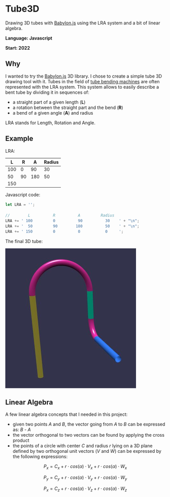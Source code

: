 # Tube3D
Drawing 3D tubes with [Babylon.js](https://www.babylonjs.com/) using the LRA system and a bit of linear algebra.

**Language: Javascript**

**Start: 2022**

## Why
I wanted to try the [Babylon.js](https://www.babylonjs.com/) 3D library. I chose to create a simple tube 3D drawing tool with it. Tubes in the field of [tube bending machines](https://en.wikipedia.org/wiki/Tube_bending) are often represented with the LRA system. This system allows to easily describe a bent tube by dividing it in sequences of:

- a straight part of a given length (**L**)
- a rotation between the straight part and the bend (**R**)
- a bend of a given angle (**A**) and radius

LRA stands for Length, Rotation and Angle. 

## Example

LRA:

  L  |  R  |  A  | Radius
-----|-----|-----|--------
 100 |  0  |  90 |  30
 50  | 90  | 180 |  50
 150 |     |     |

Javascript code:

```javascript
let LRA = '';

//        L          R          A         Radius
LRA += ' 100         0          90          30    ' + "\n";
LRA += '  50         90        180          50    ' + "\n";
LRA += ' 150         0          0           0     ';
```

The final 3D tube:

![Example](/images/example.jpg)

## Linear Algebra

A few linear algebra concepts that I needed in this project:

- given two points _A_ and _B_, the vector going from _A_ to _B_ can be expressed as: _B_ - _A_
- the vector orthogonal to two vectors can be found by applying the cross product
- the points of a circle with center _C_ and radius _r_ lying on a 3D plane defined by two orthogonal unit vectors (_V_ and _W_) can be expressed by the following expressions:

$$ P_x = C_x + r \cdot cos(\alpha) \cdot V_x + r \cdot cos(\alpha) \cdot W_x $$

$$ P_y = C_y + r \cdot cos(\alpha) \cdot V_y + r \cdot cos(\alpha) \cdot W_y $$

$$ P_x = C_z + r \cdot cos(\alpha) \cdot V_z + r \cdot cos(\alpha) \cdot W_z $$

